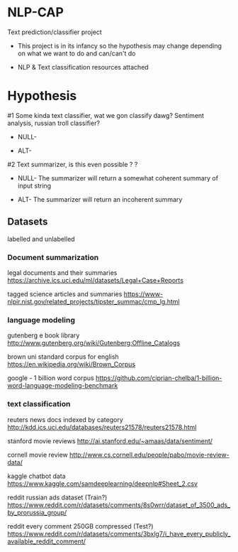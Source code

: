 # NLP-CAP
Text prediction/classifier project

- This project is in its infancy so the hypothesis may change depending on what we want to do and can/can't do 

- NLP & Text classification resources attached


# Hypothesis

#1 Some kinda text classifier, wat we gon classify dawg? Sentiment analysis, russian troll classifier?

- NULL- 

- ALT-

#2 Text summarizer, is this even possible ? ? 

- NULL- The summarizer will return a somewhat coherent summary of input string

- ALT- The summarizer will return an incoherent summary


## Datasets
labelled and unlabelled

### Document summarization 

legal documents and their summaries
https://archive.ics.uci.edu/ml/datasets/Legal+Case+Reports

tagged science articles and summaries
https://www-nlpir.nist.gov/related_projects/tipster_summac/cmp_lg.html


### language modeling

gutenberg e book library
http://www.gutenberg.org/wiki/Gutenberg:Offline_Catalogs

brown uni standard corpus for english
https://en.wikipedia.org/wiki/Brown_Corpus

google - 1 billion word corpus
https://github.com/ciprian-chelba/1-billion-word-language-modeling-benchmark


### text classification 

reuters news docs indexed by category
http://kdd.ics.uci.edu/databases/reuters21578/reuters21578.html

stanford movie reviews
http://ai.stanford.edu/~amaas/data/sentiment/

cornell movie review 
http://www.cs.cornell.edu/people/pabo/movie-review-data/

kaggle chatbot data
https://www.kaggle.com/samdeeplearning/deepnlp#Sheet_2.csv

reddit russian ads dataset (Train?)
https://www.reddit.com/r/datasets/comments/8s0wrr/dataset_of_3500_ads_by_prorussia_group/

reddit every comment 250GB compressed (Test?)
https://www.reddit.com/r/datasets/comments/3bxlg7/i_have_every_publicly_available_reddit_comment/

